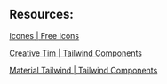 
## Resources:

[Icones | Free Icons](https://icones.js.org/)

[Creative Tim | Tailwind Components](https://www.creative-tim.com/twcomponents/component/tailwind-css-input-validations-by-material-tailwind)

[Material Tailwind | Tailwind Components](https://www.material-tailwind.com/)